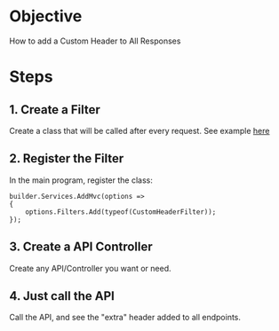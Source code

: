 # Objective
How to add a Custom Header to All Responses

# Steps

## 1. Create a Filter
Create a class that will be called after every request.
See example [here](presentation/Filters/CustomHeaderFilter.cs)

## 2. Register the Filter
In the main program, register the class:

```
builder.Services.AddMvc(options =>
{
    options.Filters.Add(typeof(CustomHeaderFilter));
});
```

## 3. Create a API Controller
Create any API/Controller you want or need.

## 4. Just call the API 
Call the API, and see the "extra" header added to all endpoints.

